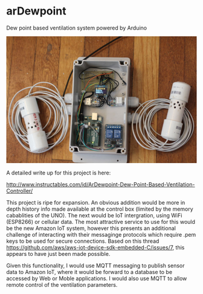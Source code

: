 # arDewpoint
Dew point based ventilation system powered by Arduino

![alt text](ardewpoint.jpg)

A detailed write up for this project is here:

http://www.instructables.com/id/ArDewpoint-Dew-Point-Based-Ventilation-Controller/

This project is ripe for expansion. An obvious addition would be more in depth history info made
available at the control box (limited by the memory cabablities of the UNO). The next would
be IoT intergration, using WiFi (ESP8266) or cellular data. The most attractive service to
use for this would be the new Amazon IoT system, however this presents an additional challenge
of interacting with their messaginge protocols which require .pem keys to be used for secure 
connections. Based on this thread https://github.com/aws/aws-iot-device-sdk-embedded-C/issues/7, 
this appears to have just been made possible.

Given this functionality, I would use MQTT messaging to publish sensor data to Amazon IoT, where it would be
forward to a database to be accessed by Web or Moble applications. I would also use MQTT to allow remote 
control of the ventilation parameters.


